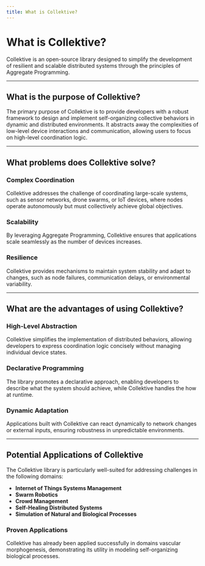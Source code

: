 ```yaml
---
title: What is Collektive?
---
```


# What is Collektive?

Collektive is an open-source library designed to simplify the development of resilient and scalable distributed systems through the principles of Aggregate Programming.

---

## What is the purpose of Collektive?

The primary purpose of Collektive is to provide developers with a robust framework to design and implement self-organizing collective behaviors in dynamic and distributed environments. It abstracts away the complexities of low-level device interactions and communication, allowing users to focus on high-level coordination logic.

---

## What problems does Collektive solve?

### Complex Coordination

Collektive addresses the challenge of coordinating large-scale systems, such as sensor networks, drone swarms, or IoT devices, where nodes operate autonomously but must collectively achieve global objectives.

### Scalability

By leveraging Aggregate Programming, Collektive ensures that applications scale seamlessly as the number of devices increases.

### Resilience

Collektive provides mechanisms to maintain system stability and adapt to changes, such as node failures, communication delays, or environmental variability.

---

## What are the advantages of using Collektive?

### High-Level Abstraction

Collektive simplifies the implementation of distributed behaviors, allowing developers to express coordination logic concisely without managing individual device states.

### Declarative Programming

The library promotes a declarative approach, enabling developers to describe what the system should achieve, while Collektive handles the how at runtime.

### Dynamic Adaptation

Applications built with Collektive can react dynamically to network changes or external inputs, ensuring robustness in unpredictable environments.

---

## Potential Applications of Collektive

The Collektive library is particularly well-suited for addressing challenges in the following domains:

- **Internet of Things Systems Management**
- **Swarm Robotics**
- **Crowd Management**
- **Self-Healing Distributed Systems**
- **Simulation of Natural and Biological Processes**

### Proven Applications

Collektive has already been applied successfully in domains vascular morphogenesis, demonstrating its utility in modeling self-organizing biological processes.
